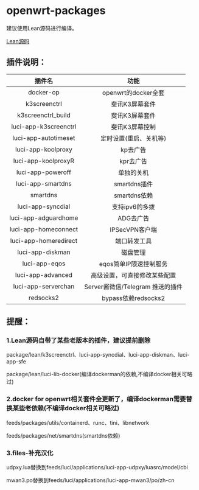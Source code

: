 # openwrt-packages

建议使用Lean源码进行编译。

[Lean源码](https://github.com/coolsnowwolf/lede)


## 插件说明：

|插件名|功能|
| :----: | :----: |
| docker-op | openwrt的docker全套 |
| k3screenctrl | 斐讯K3屏幕套件 |
| k3screenctrl_build | 斐讯K3屏幕套件 |
| luci-app-k3screenctrl | 斐讯K3屏幕控制 |
| luci-app-autotimeset | 定时设置(重启、关机等) |
| luci-app-koolproxy | kp去广告 |
| luci-app-koolproxyR | kpr去广告 |
| luci-app-poweroff | 单独的关机 |
| luci-app-smartdns | smartdns插件 |
| smartdns | smartdns依赖 |
| luci-app-syncdial | 支持ipv6的多拨 |
| luci-app-adguardhome | ADG去广告 |
| luci-app-homeconnect | IPSecVPN客户端 |
| luci-app-homeredirect | 端口转发工具 |
| luci-app-diskman | 磁盘管理 |
| luci-app-eqos | eqos简单IP限速控制服务 |
| luci-app-advanced | 高级设置，可直接修改某些配置 |
| luci-app-serverchan | Server酱微信/Telegram 推送的插件 |
| redsocks2 | bypass依赖redsocks2 |



## 提醒：

### 1.Lean源码自带了某些老版本的插件，建议提前删除

package/lean/k3screenctrl、luci-app-syncdial、luci-app-diskman、luci-app-sfe

package/lean/luci-lib-docker(编译dockerman的依赖,不编译docker相关可略过)

### 2.docker for openwrt相关套件全更新了，编译dockerman需要替换某些老依赖(不编译docker相关可略过)

feeds/packages/utils/containerd、runc、tini、libnetwork

feeds/packages/net/smartdns(smartdns依赖)

### 3.files-补充汉化

udpxy.lua替换到feeds/luci/applications/luci-app-udpxy/luasrc/model/cbi

mwan3.po替换到feeds/luci/applications/luci-app-mwan3/po/zh-cn

